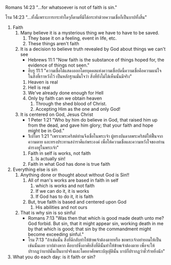 
Romans 14:23 "...for whatsoever is not of faith is sin."

โรม 14:23 "...ทั้งนี้เพราะการกระทำใดๆก็ตามที่มิได้กระทำด้วยความเชื่อก็เป็นบาปทั้งสิ้น"

1. Faith
    1. Many believe it is a mysterious thing we have to have to be saved.
        1. They base it on a feeling, event in life, etc.
        2. These things aren't faith
    2. It is a decision to believe truth revealed by God about things we can't see
        - Hebrews 11:1 "Now faith is the substance of things hoped for, the evidence of things not seen."
        - ฮีบรู 11:1 "ความเชื่อได้แสดงออกโดยบุคคลแห่งความเชื่อบัดนี้ความเชื่อคือความแน่ใจในสิ่งที่เราหวังไว้ เป็นหลักฐานมั่นใจว่า สิ่งที่ยังไม่ได้เห็นนั้นมีจริง"
        1. Heaven is real
        2. Hell is real
        3. We've already done enough for Hell
        4. Only by faith can we obtain heaven
            1. Through the shed blood of Christ.
            2. Accepting Him as the one and only God!
    3. It is centered on God, Jesus Christ
        - 1 Peter 1:21 "Who by him do believe in God, that raised him up from the dead, and gave him glory; that your faith and hope might be in God."
        - 1เปโตร 1:21 "เพราะพระคริสต์ท่านจึงเชื่อในพระเจ้า ผู้ทรงบันดาลพระคริสต์ให้ฟื้นจากความตาย และทรงประทานสง่าราศีแก่พระองค์ เพื่อให้ความเชื่อและความหวังใจของท่านดำรงอยู่ในพระเจ้า"
        1. Faith in self is works, not faith
            1. Is actually sin!
        2. Faith in what God has done is true faith
2. Everything else is sin
    1. Anything done or thought about without God is Sin!!
        1. All of man's works are based in faith in self
            1. which is works and not faith
            2. If we can do it, it is works
            3. If God has to do it, it is faith
        2. But, true faith is based and centered upon God
            1. His abilities and not ours
    2. That is why sin is so sinful
        - Romans 7:13 "Was then that which is good made death unto me? God forbid. But sin, that it might appear sin, working death in me by that which is good; that sin by the commandment might become exceeding sinful."
        - โรม 7:13 "ถ้าเช่นนั้น สิ่งที่ดีกลับทำให้ข้าพเจ้าต้องตายหรือ ขอพระเจ้าอย่ายอมให้เป็นเช่นนั้นเลย บาปต่างหาก คือบาปซึ่งอาศัยสิ่งที่ดีนั้นทำให้ข้าพเจ้าต้องตาย เพื่อจะให้ปรากฏว่าบาปนั้นเป็นบาปจริงและโดยอาศัยพระบัญญัตินั้น บาปก็ปรากฏว่าชั่วร้ายยิ่งนัก"
3. What you do each day: is it faith or sin?